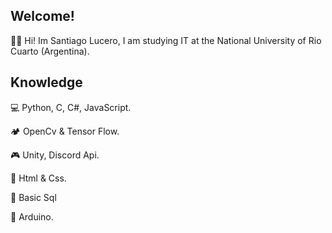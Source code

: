 ## Welcome!

👨‍🎓 Hi! Im Santiago Lucero, I am studying IT at the National University of Rio Cuarto (Argentina).

## Knowledge

💻 Python, C, C#, JavaScript. 

🏕️ OpenCv & Tensor Flow.
 
🎮 Unity, Discord Api.

🌃 Html & Css.

🐬 Basic Sql

🤖 Arduino.


